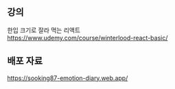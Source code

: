 ## 강의

한입 크기로 잘라 먹는 리액트 <br>
<https://www.udemy.com/course/winterlood-react-basic/>

## 배포 자료

<https://sooking87-emotion-diary.web.app/>

